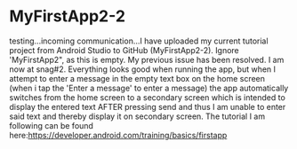 # MyFirstApp2-2
testing...incoming communication...I have uploaded my current tutorial project from Android Studio to GitHub (MyFirstApp2-2). Ignore 'MyFirstApp2", as this is empty. My previous issue has been resolved. I am now at snag#2. Everything looks good when running the app, but when I attempt to enter a message in the empty text box on the home screen (when i tap the 'Enter a message' to enter a message) the app automatically switches from the home screen to a secondary screen which is intended to display the entered text AFTER pressing send and thus I am unable to enter said text and thereby display it on secondary screen. The tutorial I am following can be found here:https://developer.android.com/training/basics/firstapp
